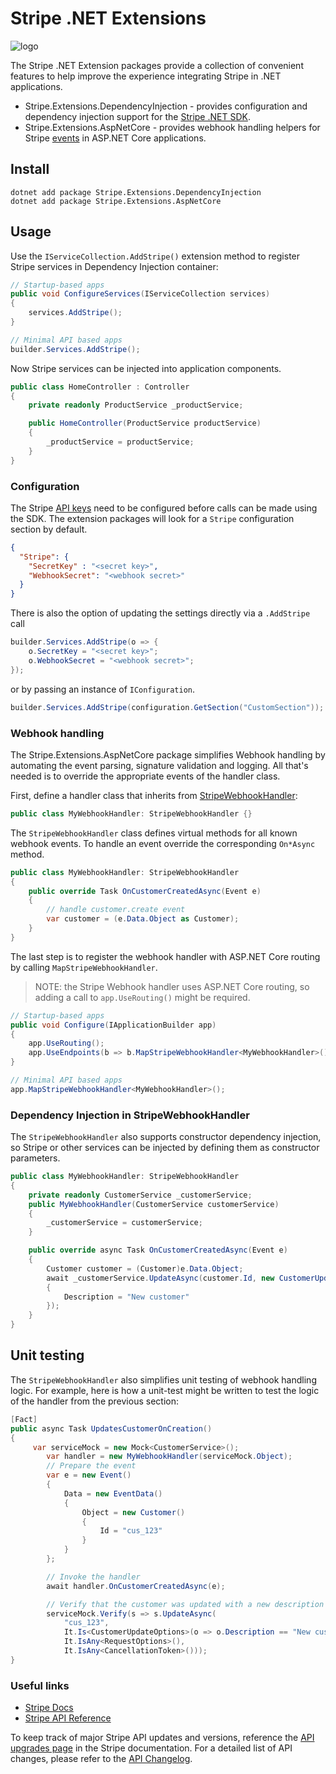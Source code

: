 # Stripe .NET Extensions

![logo](https://cdn.brandfolder.io/KGT2DTA4/at/bskj2q8srfqx3cvfqvhk73pc/Stripe_wordmark_-_blurple_small.png?width=437&height=208)

The Stripe .NET Extension packages provide a collection of convenient features 
to help improve the experience integrating Stripe in .NET applications. 

- Stripe.Extensions.DependencyInjection - provides configuration and dependency injection support for the [Stripe .NET SDK](https://github.com/stripe/stripe-dotnet).
- Stripe.Extensions.AspNetCore - provides webhook handling helpers for Stripe [events](https://docs.stripe.com/api/events/types) in ASP.NET Core applications.


## Install

```shell
dotnet add package Stripe.Extensions.DependencyInjection
dotnet add package Stripe.Extensions.AspNetCore
```

## Usage

Use the `IServiceCollection.AddStripe()` extension method to register Stripe services in Dependency Injection container:

```C#
// Startup-based apps
public void ConfigureServices(IServiceCollection services)
{
    services.AddStripe();
}

// Minimal API based apps
builder.Services.AddStripe();
```

Now Stripe services can be injected into application components.

```C#
public class HomeController : Controller
{
    private readonly ProductService _productService;

    public HomeController(ProductService productService)
    {
        _productService = productService;
    }
}
```

### Configuration

The Stripe [API keys](https://docs.stripe.com/keys#obtain-api-keys) need to be configured before calls can be made using the SDK.
The extension packages will look for a `Stripe` configuration section by default.


```json
{
  "Stripe": {
    "SecretKey" : "<secret key>",
    "WebhookSecret": "<webhook secret>"
  }
}
```

There is also the option of updating the settings directly via a `.AddStripe` call

```C#
builder.Services.AddStripe(o => {
    o.SecretKey = "<secret key>";
    o.WebhookSecret = "<webhook secret>";
});
```

or by passing an instance of `IConfiguration`. 

```C#
builder.Services.AddStripe(configuration.GetSection("CustomSection"));
```

### Webhook handling

The Stripe.Extensions.AspNetCore package simplifies Webhook handling by automating the event parsing, signature validation and logging.
All that's needed is to override the appropriate events of the handler class.

First, define a handler class that inherits from [StripeWebhookHandler](./src/Stripe.Extensions.AspNetCore/StripeWebhookHandler.cs):

```C#
public class MyWebhookHandler: StripeWebhookHandler {}
```

The `StripeWebhookHandler` class defines virtual methods for all known webhook events.
To handle an event override the corresponding `On*Async` method.

```C#
public class MyWebhookHandler: StripeWebhookHandler
{
    public override Task OnCustomerCreatedAsync(Event e)
    {
        // handle customer.create event
        var customer = (e.Data.Object as Customer);        
    }
}
```

The last step is to register the webhook handler with ASP.NET Core routing by calling `MapStripeWebhookHandler`.
> NOTE: the Stripe Webhook handler uses ASP.NET Core routing, so adding a call to `app.UseRouting()` might be required.

```C#
// Startup-based apps
public void Configure(IApplicationBuilder app)
{
    app.UseRouting();
    app.UseEndpoints(b => b.MapStripeWebhookHandler<MyWebhookHandler>());
}

// Minimal API based apps
app.MapStripeWebhookHandler<MyWebhookHandler>();
```

### Dependency Injection in StripeWebhookHandler

The `StripeWebhookHandler` also supports constructor dependency injection, so Stripe or other services can be injected by defining them as constructor parameters.

```C#
public class MyWebhookHandler: StripeWebhookHandler
{
    private readonly CustomerService _customerService;
    public MyWebhookHandler(CustomerService customerService)
    {
        _customerService = customerService;
    }

    public override async Task OnCustomerCreatedAsync(Event e)
    {
        Customer customer = (Customer)e.Data.Object;
        await _customerService.UpdateAsync(customer.Id, new CustomerUpdateOptions()
        {
            Description = "New customer"
        });
    }
}
```

## Unit testing

The `StripeWebhookHandler` also simplifies unit testing of webhook handling logic.
For example, here is how a unit-test might be written to test the logic of the handler from the previous section:

```C#
[Fact]
public async Task UpdatesCustomerOnCreation()
{
     var serviceMock = new Mock<CustomerService>();
        var handler = new MyWebhookHandler(serviceMock.Object);
        // Prepare the event
        var e = new Event()
        {
            Data = new EventData()
            {
                Object = new Customer()
                {
                    Id = "cus_123"
                }
            }
        };

        // Invoke the handler
        await handler.OnCustomerCreatedAsync(e);

        // Verify that the customer was updated with a new description
        serviceMock.Verify(s => s.UpdateAsync(
            "cus_123",
            It.Is<CustomerUpdateOptions>(o => o.Description == "New customer"),
            It.IsAny<RequestOptions>(),
            It.IsAny<CancellationToken>()));
}
```


### Useful links
- [Stripe Docs](https://docs.stripe.com)
- [Stripe API Reference](https://docs.stripe.com/api)

To keep track of major Stripe API updates and versions, reference the 
[API upgrades page](https://docs.stripe.com/upgrades#api-versions) in the Stripe documentation. 
For a detailed list of API changes, please refer to the [API Changelog](https://docs.stripe.com/changelog).